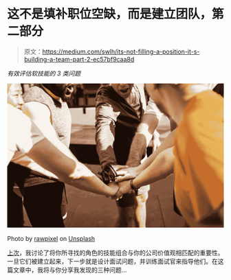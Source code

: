 # 这不是填补职位空缺，而是建立团队，第二部分

> 原文：<https://medium.com/swlh/its-not-filling-a-position-it-s-building-a-team-part-2-ec57bf9caa8d>

*有效评估软技能的 3 类问题*

![](img/80ce903cee249ed52405c577ffdd9aa9.png)

Photo by [rawpixel](https://unsplash.com/@rawpixel) on [Unsplash](https://unsplash.com/photos/BVaaNVErwpc)

[上次](/swlh/its-not-filling-a-position-it-s-building-a-team-7f2d9b5bf3be)，我讨论了将你所寻找的角色的技能组合与你的公司价值观相匹配的重要性。一旦它们被建立起来，下一步就是设计面试问题，并训练面试官来指导他们。在这篇文章中，我将与你分享我发现的三种问题…